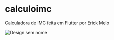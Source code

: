 # calculoimc

Calculadora de IMC feita em Flutter por Erick Melo

![Design sem nome](https://user-images.githubusercontent.com/15270302/194987226-34f16277-f326-4eea-bfa7-84ddaa72c235.png)
